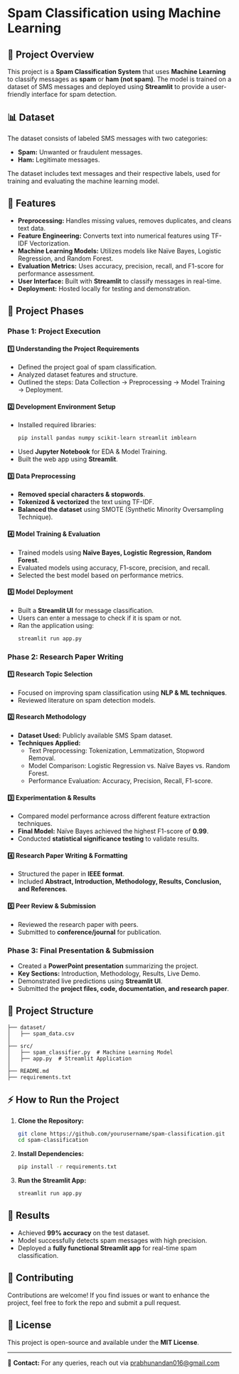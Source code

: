 # Spam Classification using Machine Learning

## 📌 Project Overview
This project is a **Spam Classification System** that uses **Machine Learning** to classify messages as **spam** or **ham (not spam)**. The model is trained on a dataset of SMS messages and deployed using **Streamlit** to provide a user-friendly interface for spam detection.

## 📊 Dataset
The dataset consists of labeled SMS messages with two categories:
- **Spam:** Unwanted or fraudulent messages.
- **Ham:** Legitimate messages.

The dataset includes text messages and their respective labels, used for training and evaluating the machine learning model.

## 🚀 Features
- **Preprocessing:** Handles missing values, removes duplicates, and cleans text data.
- **Feature Engineering:** Converts text into numerical features using TF-IDF Vectorization.
- **Machine Learning Models:** Utilizes models like Naïve Bayes, Logistic Regression, and Random Forest.
- **Evaluation Metrics:** Uses accuracy, precision, recall, and F1-score for performance assessment.
- **User Interface:** Built with **Streamlit** to classify messages in real-time.
- **Deployment:** Hosted locally for testing and demonstration.

## 📌 Project Phases
### **Phase 1: Project Execution**
#### 1️⃣ Understanding the Project Requirements
- Defined the project goal of spam classification.
- Analyzed dataset features and structure.
- Outlined the steps: Data Collection → Preprocessing → Model Training → Deployment.

#### 2️⃣ Development Environment Setup
- Installed required libraries:
  ```bash
  pip install pandas numpy scikit-learn streamlit imblearn
  ```
- Used **Jupyter Notebook** for EDA & Model Training.
- Built the web app using **Streamlit**.

#### 3️⃣ Data Preprocessing
- **Removed special characters & stopwords**.
- **Tokenized & vectorized** the text using TF-IDF.
- **Balanced the dataset** using SMOTE (Synthetic Minority Oversampling Technique).

#### 4️⃣ Model Training & Evaluation
- Trained models using **Naïve Bayes, Logistic Regression, Random Forest**.
- Evaluated models using accuracy, F1-score, precision, and recall.
- Selected the best model based on performance metrics.

#### 5️⃣ Model Deployment
- Built a **Streamlit UI** for message classification.
- Users can enter a message to check if it is spam or not.
- Ran the application using:
  ```bash
  streamlit run app.py
  ```

### **Phase 2: Research Paper Writing**
#### 1️⃣ Research Topic Selection
- Focused on improving spam classification using **NLP & ML techniques**.
- Reviewed literature on spam detection models.

#### 2️⃣ Research Methodology
- **Dataset Used:** Publicly available SMS Spam dataset.
- **Techniques Applied:**
  - Text Preprocessing: Tokenization, Lemmatization, Stopword Removal.
  - Model Comparison: Logistic Regression vs. Naïve Bayes vs. Random Forest.
  - Performance Evaluation: Accuracy, Precision, Recall, F1-score.

#### 3️⃣ Experimentation & Results
- Compared model performance across different feature extraction techniques.
- **Final Model:** Naïve Bayes achieved the highest F1-score of **0.99**.
- Conducted **statistical significance testing** to validate results.

#### 4️⃣ Research Paper Writing & Formatting
- Structured the paper in **IEEE format**.
- Included **Abstract, Introduction, Methodology, Results, Conclusion, and References**.

#### 5️⃣ Peer Review & Submission
- Reviewed the research paper with peers.
- Submitted to **conference/journal** for publication.

### **Phase 3: Final Presentation & Submission**
- Created a **PowerPoint presentation** summarizing the project.
- **Key Sections:** Introduction, Methodology, Results, Live Demo.
- Demonstrated live predictions using **Streamlit UI**.
- Submitted the **project files, code, documentation, and research paper**.

## 📁 Project Structure
```
├── dataset/
│   ├── spam_data.csv
│
├── src/
│   ├── spam_classifier.py  # Machine Learning Model
│   ├── app.py  # Streamlit Application
│
├── README.md
├── requirements.txt
```

## ⚡ How to Run the Project
1. **Clone the Repository:**
   ```bash
   git clone https://github.com/yourusername/spam-classification.git
   cd spam-classification
   ```

2. **Install Dependencies:**
   ```bash
   pip install -r requirements.txt
   ```

3. **Run the Streamlit App:**
   ```bash
   streamlit run app.py
   ```

## 📌 Results
- Achieved **99% accuracy** on the test dataset.
- Model successfully detects spam messages with high precision.
- Deployed a **fully functional Streamlit app** for real-time spam classification.

## 🤝 Contributing
Contributions are welcome! If you find issues or want to enhance the project, feel free to fork the repo and submit a pull request.

## 📜 License
This project is open-source and available under the **MIT License**.

---
📧 **Contact:** For any queries, reach out via prabhunandan016@gmail.com

